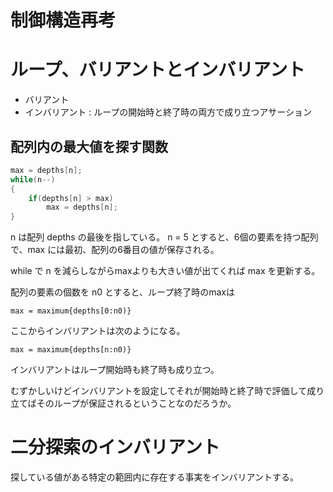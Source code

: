 制御構造再考
============

# ループ、バリアントとインバリアント

* バリアント
* インバリアント : ループの開始時と終了時の両方で成り立つアサーション

## 配列内の最大値を探す関数

```c
max = depths[n];
while(n--)
{
    if(depths[n] > max)
        max = depths[n];
}
```

n は配列 depths の最後を指している。
n = 5 とすると、6個の要素を持つ配列で、max には最初、配列の6番目の値が保存される。

while で n を減らしながらmaxよりも大きい値が出てくれば max を更新する。

配列の要素の個数を n0 とすると、ループ終了時のmaxは

```
max = maximum{depths[0:n0)}
```

ここからインバリアントは次のようになる。

```
max = maximum{depths[n:n0)}
```

インバリアントはループ開始時も終了時も成り立つ。

むずかしいけどインバリアントを設定してそれが開始時と終了時で評価して成り立てばそのループが保証されるということなのだろうか。

# 二分探索のインバリアント

探している値がある特定の範囲内に存在する事実をインバリアントする。


